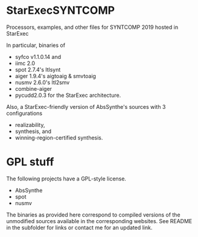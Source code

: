 # StarExecSYNTCOMP
Processors, examples, and other files for SYNTCOMP 2019 hosted in StarExec

In particular, binaries of
* syfco v1.1.0.14 and
* iimc 2.0
* spot 2.7.4's ltlsynt
* aiger 1.9.4's aigtoaig & smvtoaig
* nusmv 2.6.0's ltl2smv
* combine-aiger
* pycudd2.0.3
for the StarExec architecture.

Also, a StarExec-friendly version of
AbsSynthe's sources with 3 configurations
* realizability,
* synthesis, and
* winning-region-certified synthesis.

# GPL stuff
The following projects have a GPL-style license.
* AbsSynthe
* spot
* nusmv

The binaries as provided here correspond to compiled versions of the
unmodified sources available in the corresponding websites. See README in the
subfolder for links or contact me for an updated link.
